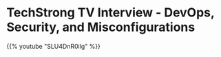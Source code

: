 # TechStrong TV Interview - DevOps, Security, and Misconfigurations


{{% youtube "SLU4DnR0ilg" %}}
